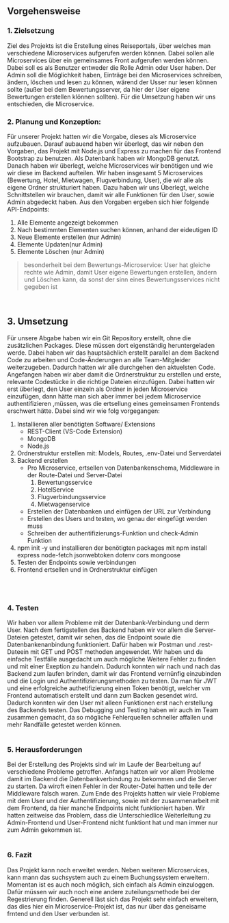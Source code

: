 ## Vorgehensweise

### 1. Zielsetzung
Ziel des Projekts ist die Erstellung eines Reiseportals, über welches man verschiedene Microservices aufgerufen werden können. Dabei sollen alle Microservices über ein gemeinsames Front aufgerufen werden können. Dabei soll es als Benutzer entweder die Rolle Admin oder User haben. Der Admin soll die Möglichkeit haben, Einträge bei den Microservices schreiben, ändern, löschen und lesen zu können, wärend der Usser nur lesen können sollte (außer bei dem Bewertungsserver, da hier der User eigene Bewertungen erstellen klönnen sollten). Für die Umsetzung haben wir uns entschieden, die Microservice.


### 2. Planung und Konzeption:
Für unserer Projekt hatten wir die Vorgabe, dieses als Microservice aufzubauen. Darauf aubauend haben wir überlegt, das wir neben den Vorgaben, das Projekt mit Node.js und Express zu machen für das Frontend Bootstrap zu benutzen. Als Datenbank haben wir MongoDB genutzt. Danach haben wir überlegt, welche Microservices wir benötigen und wie wir diese im Backend aufteilen. Wir haben insgesamt 5 Microservices (Bewertung, Hotel, Mietwagen, Flugverbindung, User), die wir alle als eigene Ordner strukturiert haben. Dazu haben wir uns Überlegt, welche Schnittstellen wir brauchen, damit wir alle Funktionen für den User, sowie Admin abgedeckt haben. Aus den Vorgaben ergeben sich hier folgende API-Endpoints:

1. Alle Elemente angezeigt bekommen
2. Nach bestimmten Elementen suchen können, anhand der eideutigen ID
3. Neue Elemente erstellen (nur Admin)
4. Elemente Updaten(nur Admin)
5. Elemente Löschen (nur Admin)

> besonderheit bei dem Bewertungs-Microservice: User hat gleiche rechte wie Admin, damit User eigene Bewertungen erstellen, ändern und Löschen kann, da sonst der sinn eines Bewertungsservices nicht gegeben ist<br/>
<br/>

## 3. Umsetzung
Für unsere Abgabe haben wir ein Git Repository erstellt, ohne die zusätzlichen Packages. Diese müssen dort eigenständig heruntergeladen werde. Dabei haben wir das hauptsächlich erstellt parallel an dem Backend Code zu arbeiten und Code-Änderungen an alle Team-Mitgleider weiterzugeben. Dadurch hatten wir alle durchgehen den aktuelsten Code. Angefangen haben wir aber damit die Ordnerstruktur zu erstellen und erste, relevante Codestücke in die richtige Dateien einzufügen. Dabei hatten wir erst überlegt, den User einzeln als Ordner in jeden Microservice einzufügen, dann hätte man sich aber immer bei jedem Microservice authentifizieren ,müssen, was die ertsellung eines gemeinsamen Frontends erschwert hätte. Dabei sind wir wie folg vorgegangen:
1. Installieren aller benötigten Software/ Extensions
   - REST-Client (VS-Code Extension)
   - MongoDB
   - Node.js
1. Ordnerstruktur erstellen mit: Models, Routes, .env-Datei und Serverdatei
2. Backend erstellen
   - Pro Microservice, ertsellen von Datenbankenschema, Middleware in der Route-Datei und Server-Datei
       1. Bewertungsservice
       2. HotelService
       3. Flugverbindungsservice
       4. Mietwagenservice
   - Erstellen der Datenbanken und einfügen der URL zur Verbindung
   - Erstellen des Users und testen, wo genau der eingefügt werden muss
   - Schreiben der authentifizierungs-Funktion und check-Admin Funktion
3. npm init -y und installieren der benötigten packages mit npm install express node-fetch jsonwebtoken dotenv cors mongoose
3. Testen der Endpoints sowie verbindungen
4. Frontend ertsellen und in Ordnerstruktur einfügen
<br/>
<br/>

### 4. Testen
Wir haben vor allem Probleme mit der Datenbank-Verbindung und derm User. Nach dem fertigstellen des Backend haben wir vor allem die Server-Dateien getestet, damit wir sehen, das die Endpoint sowie die Datenbankenanbindung funktioniert. Dafür haben wir Postman und .rest-Dateein mit GET und POST methoden angewendet. Wir haben und da einfache Testfälle ausgedacht um auch mögliche Weitere Fehler zu finden und mit einer Exeption zu handeln. Dadurch konnten wir nach und nach das Backend zum laufen brinden, damit wir das Frontend vernünfig einzubinden und die Login und Authentifizierungsmethoden zu testen. Da man für JWT und eine erfolgreiche authetifizierung einen Token benötigt, welcher vm Frontend automatisch erstellt und dann zum Backen gesendet wird. Dadurch konnten wir den User mit alleen Funktionen erst nach erstellung des Backends testen. Das Debugging und Testing haben wir auch im Team zusammen gemacht, da so mögliche Fehlerquellen schneller affallen und mehr Randfälle getestet werden können.<br/>
<br/>

### 5. Herausforderungen
Bei der Erstellung des Projekts sind wir im Laufe der Bearbeitung auf verschiedene Probleme getroffen. Anfangs hatten wir vor allem Probleme damit im Backend die Datenbankverbindung zu bekommen und die Server zu starten. Da wiroft einen Fehler in der Router-Datei hatten und teile der Middleware falsch waren. Zum Ende des Projekts hatten wir viele Probleme mit dem User und der Authentifizierung, sowie mit der zusammenarbeit mit dem Frontend, da hier manche Endpoints nicht funktioniert haben. Wir hatten zeitweise das Problem, dass die Unterschiedlice Weiterleitung zu Admin-Frontend und User-Frontend nicht funktiont hat und man immer nur zum Admin gekommen ist.<br/>
<br/>

### 6. Fazit
Das Projekt kann noch erweitet werden. Neben weiteren Microservices, kann mann das suchsystem auch zu einem Buchungssystem erweitern. Momentan ist es auch noch möglich, sich einfach als Admin einzuloggen. Dafür müssen wir auch noch eine andere zuteilungsmethode bei der Regestrierung finden. Generell läst sich das Projekt sehr einfach erweitern, das dies hier ein Microservice-Projekt ist, das nur über das geneisame frntend und den User verbunden ist.
